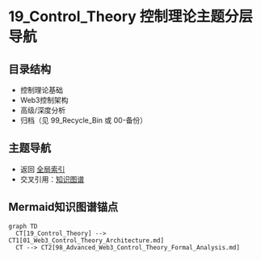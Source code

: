 # 19_Control_Theory 控制理论主题分层导航

## 目录结构
- 控制理论基础
- Web3控制架构
- 高级/深度分析
- 归档（见 99_Recycle_Bin 或 00-备份）

## 主题导航
- 返回 [全局索引](../00_Index_and_Classification.md)
- 交叉引用：[知识图谱](../00_Knowledge_Graph.md)

## Mermaid知识图谱锚点
```mermaid
graph TD
  CT[19_Control_Theory] --> CT1[01_Web3_Control_Theory_Architecture.md]
  CT --> CT2[98_Advanced_Web3_Control_Theory_Formal_Analysis.md]
``` 